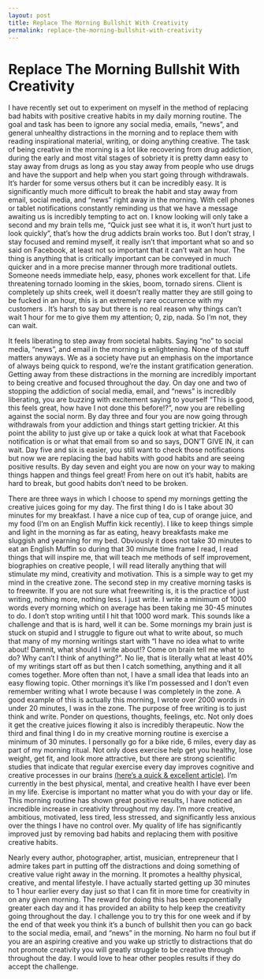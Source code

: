 ```yaml
---
layout: post
title: Replace The Morning Bullshit With Creativity
permalink: replace-the-morning-bullshit-with-creativity
---
```

# Replace The Morning Bullshit With Creativity

I have recently set out to experiment on myself in the method of replacing bad habits with positive creative habits in my daily morning routine. The goal and task has been to ignore any social media, emails, “news”, and general unhealthy distractions in the morning and to replace them with reading inspirational material, writing, or doing anything creative. The task of being creative in the morning is a lot like recovering from drug addiction, during the early and most vital stages of sobriety it is pretty damn easy to stay away from drugs as long as you stay away from people who use drugs and have the support and help when you start going through withdrawals. It’s harder for some versus others but it can be incredibly easy. It is significantly much more difficult to break the habit and stay away from email, social media, and “news” right away in the morning. With cell phones or tablet notifications constantly reminding us that we have a message awaiting us is incredibly tempting to act on. I know looking will only take a second and my brain tells me, “Quick just see what it is, it won’t hurt just to look quickly”, that’s how the drug addicts brain works too. But I don’t stray, I stay focused and remind myself, it really isn’t that important what so and so said on Facebook, at least not so important that it can’t wait an hour. The thing is anything that is critically important can be conveyed in much quicker and in a more precise manner through more traditional outlets. Someone needs immediate help, easy, phones work excellent for that. Life threatening tornado looming in the skies, boom, tornado sirens. Client is completely up shits creek, well it doesn’t really matter they are still going to be fucked in an hour, this is an extremely rare occurrence with my customers . It’s harsh to say but there is no real reason why things can’t wait 1 hour for me to give them my attention; 0, zip, nada. So I’m not, they can wait.

It feels liberating to step away from societal habits. Saying “no” to social media, “news”, and email in the morning is enlightening. None of that stuff matters anyways. We as a society have put an emphasis on the importance of always being quick to respond, we’re the instant gratification generation. Getting away from these distractions in the morning are incredibly important to being creative and focused throughout the day. On day one and two of stopping the addiction of social media, email, and “news” is incredibly liberating, you are buzzing with excitement saying to yourself “This is good, this feels great, how have I not done this before!?”, now you are rebelling against the social norm. By day three and four you are now going through withdrawals from your addiction and things start getting trickier. At this point the ability to just give up or take a quick look at what that Facebook notification is or what that email from so and so says, DON’T GIVE IN, it can wait. Day five and six is easier, you still want to check those notifications but now we are replacing the bad habits with good habits and are seeing positive results. By day seven and eight you are now on your way to making things happen and things feel great! From here on out it’s habit, habits are hard to break, but good habits don’t need to be broken.

There are three ways in which I choose to spend my mornings getting the creative juices going for my day. The first thing I do is I take about 30 minutes for my breakfast. I have a nice cup of tea, cup of orange juice, and my food (I’m on an English Muffin kick recently). I like to keep things simple and light in the morning as far as eating, heavy breakfasts make me sluggish and yearning for my bed. Obviously it does not take 30 minutes to eat an English Muffin so during that 30 minute time frame I read, I read things that will inspire me, that will teach me methods of self improvement, biographies on creative people, I will read literally anything that will stimulate my mind, creativity and motivation. This is a simple way to get my mind in the creative zone. The second step in my creative morning tasks is to freewrite. If you are not sure what freewriting is, it is the practice of just writing, nothing more, nothing less. I just write. I write a minimum of 1000 words every morning which on average has been taking me 30-45 minutes to do. I don’t stop writing until I hit that 1000 word mark. This sounds like a challenge and that is is hard, well it can be. Some mornings my brain just is stuck on stupid and I struggle to figure out what to write about, so much that many of my morning writings start with “I have no idea what to write about! Damnit, what should I write about!? Come on brain tell me what to do? Why can’t I think of anything?”. No lie, that is literally what at least 40% of my writings start off as but then I catch something, anything and it all comes together. More often than not, I have a small idea that leads into an easy flowing topic. Other mornings it’s like I’m possessed and I don’t even remember writing what I wrote because I was completely in the zone. A good example of this is actually this morning, I wrote over 2000 words in under 20 minutes, I was in the zone. The purpose of free writing is to just think and write. Ponder on questions, thoughts, feelings, etc. Not only does it get the creative juices flowing it also is incredibly therapeutic. Now the third and final thing I do in my creative morning routine is exercise a minimum of 30 minutes. I personally go for a bike ride, 6 miles, every day as part of my morning ritual. Not only does exercise help get you healthy, lose weight, get fit, and look more attractive, but there are strong scientific studies that indicate that regular exercise every day improves cognitive and creative processes in our brains [(here’s a quick & excellent article)](http://www.fastcompany.com/1783263/creative-brain-exercise). I’m currently in the best physical, mental, and creative health I have ever been in my life. Exercise is important no matter what you do with your day or life. This morning routine has shown great positive results, I have noticed an incredible increase in creativity throughout my day. I’m more creative, ambitious, motivated, less tired, less stressed, and significantly less anxious over the things I have no control over. My quality of life has significantly improved just by removing bad habits and replacing them with positive creative habits.

Nearly every author, photographer, artist, musician, entrepreneur that I admire takes part in putting off the distractions and doing something of creative value right away in the morning. It promotes a healthy physical, creative, and mental lifestyle. I have actually started getting up 30 minutes to 1 hour earlier every day just so that I can fit in more time for creativity in on any given morning. The reward for doing this has been exponentially greater each day and it has provided an ability to help keep the creativity going throughout the day. I challenge you to try this for one week and if by the end of that week you think it’s a bunch of bullshit then you can go back to the social media, email, and “news” in the morning. No harm no foul but if you are an aspiring creative and you wake up strictly to distractions that do not promote creativity you will greatly struggle to be creative through throughout the day. I would love to hear other peoples results if they do accept the challenge.
